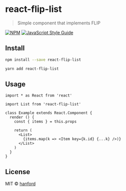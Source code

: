 # react-flip-list

> Simple <List /> component that implements FLIP

[![NPM](https://img.shields.io/npm/v/react-flip-list.svg)](https://www.npmjs.com/package/react-flip-list) [![JavaScript Style Guide](https://img.shields.io/badge/code_style-standard-brightgreen.svg)](https://standardjs.com)

## Install

```bash
npm install --save react-flip-list
```

```bash
yarn add react-flip-list
```

## Usage

```tsx
import * as React from 'react'

import List from 'react-flip-list'

class Example extends React.Component {
  render () {
    const { items } = this.props

    return (
      <List>
        {items.map(k => <Item key={k.id} {...k} />)}
      </List>
    )
  }
}
```

## License

MIT © [hanford](https://github.com/hanford)
